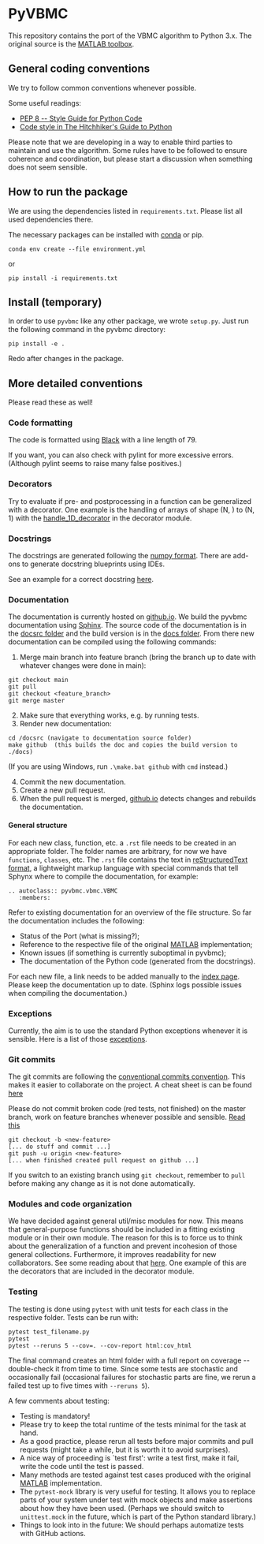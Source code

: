 # PyVBMC

This repository contains the port of the VBMC algorithm to Python 3.x. 
The original source is the [MATLAB toolbox](https://github.com/lacerbi/vbmc).

## General coding conventions

We try to follow common conventions whenever possible.

Some useful readings:

- [PEP 8 -- Style Guide for Python Code](https://www.python.org/dev/peps/pep-0008/)
- [Code style in The Hitchhiker's Guide to Python](https://docs.python-guide.org/writing/style/)

Please note that we are developing in a way to enable third parties to maintain and use the algorithm. Some rules have to be followed to ensure coherence and coordination, but please start a discussion when something does not seem sensible.

## How to run the package

We are using the dependencies listed in `requirements.txt`. Please list all used dependencies there.

The necessary packages can be installed with [conda](https://docs.conda.io/projects/conda/en/latest/user-guide/install/) or pip.

```
conda env create --file environment.yml
```
or

```
pip install -i requirements.txt
```

## Install (temporary)

In order to use `pyvbmc` like any other package, we wrote `setup.py`.
Just run the following command in the pyvbmc directory: 

```pip install -e .``` 

Redo after changes in the package.

## More detailed conventions

Please read these as well!

### Code formatting

The code is formatted using [Black](https://pypi.org/project/black/) with a line length of 79.

If you want, you can also check with pylint for more excessive errors. (Although pylint seems to raise many false positives.)

### Decorators

Try to evaluate if pre- and postprocessing in a function can be generalized with a decorator. One example is the handling of arrays of shape (N, ) to (N, 1) with the [handle_1D_decorator](./decorators/handle_1D_input.py) in the decorator module.


### Docstrings

The docstrings are generated following the [numpy format](https://numpydoc.readthedocs.io/en/latest/format.html).
There are add-ons to generate docstring blueprints using IDEs.

See an example for a correct docstring [here](https://numpydoc.readthedocs.io/en/latest/example.html).

### Documentation

The documentation is currently hosted on [github.io](https://lacerbi.github.io/pyvbmc/). We build the pyvbmc documentation using [Sphinx](https://www.sphinx-doc.org/en/master/usage/quickstart.html). The source code of the documentation is in the [docsrc folder](./docsrc) and the build version is in the [docs folder](./docs).
From there new documentation can be compiled using the following commands:

1) Merge main branch into feature branch (bring the branch up to date with whatever changes were done in main):
```
git checkout main
git pull
git checkout <feature_branch>
git merge master
```

2) Make sure that everything works, e.g. by running tests.
3) Render new documentation:
```
cd /docsrc (navigate to documentation source folder)
make github  (this builds the doc and copies the build version to ./docs)
```
(If you are using Windows, run `.\make.bat github` with `cmd` instead.)

4) Commit the new documentation.
5) Create a new pull request.
6) When the pull request is merged, [github.io](https://lacerbi.github.io/pyvbmc/) detects changes and rebuilds the documentation.


#### General structure

For each new class, function, etc. a `.rst` file needs to be created in an appropriate folder. The folder names are arbitrary, for now we have `functions`, `classes`, etc.
The `.rst` file contains the text in [reStructuredText format](https://en.wikipedia.org/wiki/ReStructuredText), a lightweight markup language with special commands that tell Sphynx where to compile the documentation, for example:

```
.. autoclass:: pyvbmc.vbmc.VBMC
   :members:
```

Refer to existing documentation for an overview of the file structure. So far the documentation includes the following:

- Status of the Port (what is missing?);
- Reference to the respective file of the original [MATLAB](https://github.com/lacerbi/vbmc) implementation;
- Known issues (if something is currently suboptimal in pyvbmc);
- The documentation of the Python code (generated from the docstrings).

For each new file, a link needs to be added manually to the [index page](https://github.com/lacerbi/pyvbmc/blob/main/docsrc/source/index.rst).
Please keep the documentation up to date. (Sphinx logs possible issues when compiling the documentation.)


### Exceptions

Currently, the aim is to use the standard Python exceptions whenever it is sensible.
Here is a list of those [exceptions](https://docs.python.org/3/library/exceptions.html).

### Git commits

The git commits are following the [conventional commits convention](https://www.conventionalcommits.org/en/v1.0.0/). This makes it easier to collaborate on the project. A cheat sheet is can be found [here](https://cheatography.com/albelop/cheat-sheets/conventional-commits/)

Please do not commit broken code (red tests, not finished) on the master branch, work on feature branches whenever possible and sensible. [Read this](https://martinfowler.com/bliki/FeatureBranch.html)

```
git checkout -b <new-feature>
[... do stuff and commit ...]
git push -u origin <new-feature>
[... when finished created pull request on github ...]
```

If you switch to an existing branch using `git checkout`, remember to `pull` before making any change as it is not done automatically.

### Modules and code organization

We have decided against general util/misc modules for now. This means that general-purpose functions should be included in a fitting existing module or in their own module. The reason for this is to force us to think about the generalization of a function and prevent incohesion of those general collections. Furthermore, it improves readability for new collaborators. See some reading about that [here](https://breadcrumbscollector.tech/stop-naming-your-python-modules-utils/). One example of this are the decorators that are included in the decorator module.

### Testing

The testing is done using `pytest` with unit tests for each class in the respective folder. 
Tests can be run with:

```
pytest test_filename.py
pytest
pytest --reruns 5 --cov=. --cov-report html:cov_html
```

The final command creates an html folder with a full report on coverage -- double-check it from time to time. Since some tests are stochastic and occasionally fail (occasional failures for stochastic parts are fine, we rerun a failed test up to five times with `--reruns 5`).

A few comments about testing:

- Testing is mandatory!
- Please try to keep the total runtime of the tests minimal for the task at hand.
- As a good practice, please rerun all tests before major commits and pull requests (might take a while, but it is worth it to avoid surprises).
- A nice way of proceeding is `test first': write a test first, make it fail, write the code until the test is passed.
- Many methods are tested against test cases produced with the original [MATLAB](https://github.com/lacerbi/vbmc) implementation.
- The `pytest-mock` library is very useful for testing. It allows you to replace parts of your system under test with mock objects and make assertions about how they have been used. (Perhaps we should switch to `unittest.mock` in the future, which is part of the Python standard library.)
- Things to look into in the future: We should perhaps automatize tests with GitHub actions.
